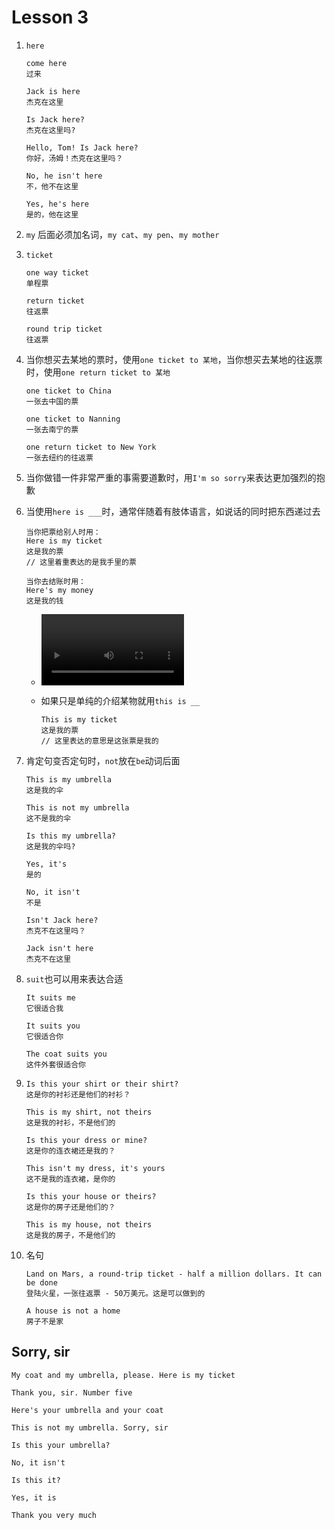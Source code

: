 # Lesson 3

1. `here`

   ```
   come here
   过来

   Jack is here
   杰克在这里

   Is Jack here?
   杰克在这里吗?

   Hello, Tom! Is Jack here?
   你好，汤姆！杰克在这里吗？

   No, he isn't here
   不，他不在这里

   Yes, he's here
   是的，他在这里
   ```

2. `my` 后面必须加名词，`my cat`、`my pen`、`my mother`

3. `ticket`

   ```
   one way ticket
   单程票

   return ticket
   往返票

   round trip ticket
   往返票
   ```

4. 当你想买去某地的票时，使用`one ticket to 某地`，当你想买去某地的往返票时，使用`one return ticket to 某地`

   ```
   one ticket to China
   一张去中国的票

   one ticket to Nanning
   一张去南宁的票

   one return ticket to New York
   一张去纽约的往返票
   ```

5. 当你做错一件非常严重的事需要道歉时，用`I'm so sorry`来表达更加强烈的抱歉

6. 当使用`here is ___`时，通常伴随着有肢体语言，如说话的同时把东西递过去

   ```
   当你把票给别人时用：
   Here is my ticket
   这是我的票
   // 这里着重表达的是我手里的票

   当你去结账时用：
   Here's my money
   这是我的钱
   ```

   - <video src="../../../Videos/Lesson4/1.mp4" width="50%" ></video>

   - 如果只是单纯的介绍某物就用`this is __`

     ```
     This is my ticket
     这是我的票
     // 这里表达的意思是这张票是我的

     ```

7. 肯定句变否定句时，`not`放在`be`动词后面

   ```
   This is my umbrella
   这是我的伞

   This is not my umbrella
   这不是我的伞

   Is this my umbrella?
   这是我的伞吗?

   Yes, it's
   是的

   No, it isn't
   不是

   Isn't Jack here?
   杰克不在这里吗？

   Jack isn't here
   杰克不在这里
   ```

8. `suit`也可以用来表达合适

   ```
   It suits me
   它很适合我

   It suits you
   它很适合你

   The coat suits you
   这件外套很适合你
   ```

9. ```
   Is this your shirt or their shirt?
   这是你的衬衫还是他们的衬衫？

   This is my shirt, not theirs
   这是我的衬衫，不是他们的

   Is this your dress or mine?
   这是你的连衣裙还是我的？

   This isn't my dress, it's yours
   这不是我的连衣裙，是你的

   Is this your house or theirs?
   这是你的房子还是他们的？

   This is my house, not theirs
   这是我的房子，不是他们的
   ```

10. 名句

    ```
    Land on Mars, a round-trip ticket - half a million dollars. It can be done
    登陆火星，一张往返票 - 50万美元。这是可以做到的

    A house is not a home
    房子不是家
    ```

## Sorry, sir

```
My coat and my umbrella, please. Here is my ticket

Thank you, sir. Number five

Here's your umbrella and your coat

This is not my umbrella. Sorry, sir

Is this your umbrella?

No, it isn't

Is this it?

Yes, it is

Thank you very much
```
